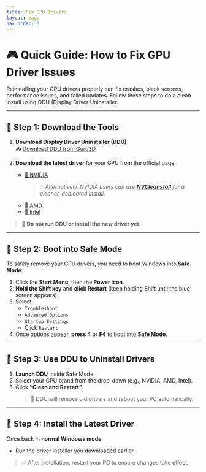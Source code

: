 ```yaml
---
title: Fix GPU Drivers
layout: page
nav_order: 6
---
```


# 🎮 Quick Guide: How to Fix GPU Driver Issues

Reinstalling your GPU drivers properly can fix crashes, black screens, performance issues, and failed updates. Follow these steps to do a clean install using DDU (Display Driver Uninstaller.

---

## 🧰 Step 1: Download the Tools

1. **Download Display Driver Uninstaller (DDU)**  
   📥 [Download DDU from Guru3D](http://www.guru3d.com/files-details/display-driver-uninstaller-download.html)

2. **Download the latest driver** for your GPU from the official page:
   - [🔗 NVIDIA](https://www.nvidia.com/Download/index.aspx)  
     > 💡 *Alternatively, NVIDIA users can use [**NVCleanstall**](https://www.techpowerup.com/nvcleanstall/) for a cleaner, debloated install.*
   - [🔗 AMD](https://www.amd.com/en/support)
   - [🔗 Intel](https://www.intel.com/content/www/us/en/download-center/home.html)

> 🚫 **Do not run DDU or install the new driver yet.**

---

## 🧯 Step 2: Boot into Safe Mode

To safely remove your GPU drivers, you need to boot Windows into **Safe Mode**:

1. Click the **Start Menu**, then the **Power icon**.
2. **Hold the Shift key** and **click Restart** (keep holding Shift until the blue screen appears).
3. Select:
   - `Troubleshoot`
   - `Advanced Options`
   - `Startup Settings`
   - Click `Restart`
4. Once options appear, **press 4** or **F4** to boot into **Safe Mode**.

---

## 🧹 Step 3: Use DDU to Uninstall Drivers

1. **Launch DDU** inside Safe Mode.
2. Select your GPU brand from the drop-down (e.g., NVIDIA, AMD, Intel).
3. Click **“Clean and Restart”**.
   > 🧼 DDU will remove old drivers and reboot your PC automatically.

---

## 🧪 Step 4: Install the Latest Driver

Once back in **normal Windows mode**:

- Run the driver installer you downloaded earlier.

> ✅ After installation, restart your PC to ensure changes take effect.
